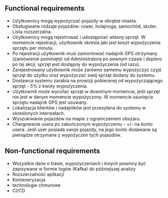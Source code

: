 ## Functional requirements

- Użytkownicy mogą wypożyczać pojazdy w obrębie miasta.
- Obsługiwane rodzaje pojazdów: rower, hulajnoga, samochód, skuter. Lista rozszerzalna.
- Użytkownicy mogą rejestrować i udostępniać własny sprzęt. W momencie rejestracji, użytkownik określa jaki jest koszt
  wypożyczenia sprzętu per minuta.
- Po rejestracji użytkownik musi zamontować nadajnik GPS otrzymany (zamówienie pominięte) od Administratora po pewnym
  czasie i dopiero po tej akcji, sprzęt jest dostępny do wypożyczenia (od razu).
- Zarejestrowany użytkownik może zarówno samemu wypożyczyć czyjś sprzęt do użytku oraz wypożyczać swój sprzęt dodany do
  systemu.
- Dostawca systemu zarabia na prowizji pobieranej od wypożyczającego sprzęt - 5% z kwoty wypożyczenia.
- Użytkownik może wycofać sprzęt w dowolnym momencie, jeśli sprzęt nie jest w danym momencie wypożyczony. W momencie
  usunięcia sprzętu nadajnik GPS jest usuwany.
- Lokalizacja klientów i nadajników jest przesyłana do systemu w określonych interwałach.
- Wyszukiwanie pojazdów na mapie z ograniczeniem obszaru.
- Chargowanie usera po zakończonym wypożyczeniu - +/- na konto usera. Jeśli user posiada swoje pojazdy, na jego konto
  dodawane są pieniądze otrzymane z wypożyczeń tych pojazdów.
  
## Non-functional requirements

- Wszystkie dane o trasie, wypożyczeniach i innych powinny być zapisywane w formie logów (Kafka) do późniejszej analizy
- Rozszerzalność aplikacji
- Konteneryzacja
- technologie chmurowe
- CI/CD
